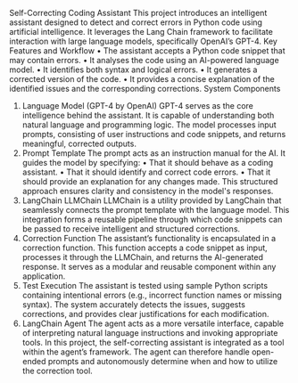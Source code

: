 Self-Correcting Coding Assistant
This project introduces an intelligent assistant designed to detect and correct errors in Python code using artificial intelligence. It leverages the Lang Chain framework to facilitate interaction with large language models, specifically OpenAI’s GPT-4.
Key Features and Workflow
•	The assistant accepts a Python code snippet that may contain errors.
•	It analyses the code using an AI-powered language model.
•	It identifies both syntax and logical errors.
•	It generates a corrected version of the code.
•	It provides a concise explanation of the identified issues and the corresponding corrections.
System Components
1. Language Model (GPT-4 by OpenAI)
GPT-4 serves as the core intelligence behind the assistant. It is capable of understanding both natural language and programming logic. The model processes input prompts, consisting of user instructions and code snippets, and returns meaningful, corrected outputs.
2. Prompt Template
The prompt acts as an instruction manual for the AI. It guides the model by specifying:
•	That it should behave as a coding assistant.
•	That it should identify and correct code errors.
•	That it should provide an explanation for any changes made.
This structured approach ensures clarity and consistency in the model's responses.
3. LangChain LLMChain
LLMChain is a utility provided by LangChain that seamlessly connects the prompt template with the language model. This integration forms a reusable pipeline through which code snippets can be passed to receive intelligent and structured corrections.
4. Correction Function
The assistant’s functionality is encapsulated in a correction function. This function accepts a code snippet as input, processes it through the LLMChain, and returns the AI-generated response. It serves as a modular and reusable component within any application.
5. Test Execution
The assistant is tested using sample Python scripts containing intentional errors (e.g., incorrect function names or missing syntax). The system accurately detects the issues, suggests corrections, and provides clear justifications for each modification.
6. LangChain Agent
The agent acts as a more versatile interface, capable of interpreting natural language instructions and invoking appropriate tools. In this project, the self-correcting assistant is integrated as a tool within the agent’s framework. The agent can therefore handle open-ended prompts and autonomously determine when and how to utilize the correction tool.

